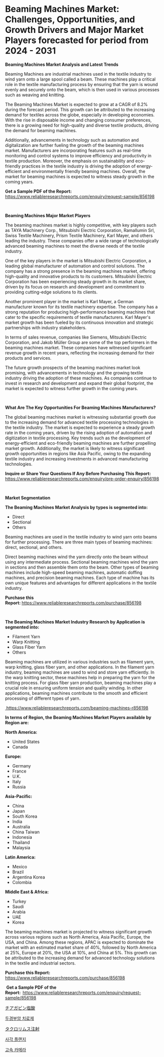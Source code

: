 <p><h1>Beaming Machines Market: Challenges, Opportunities, and Growth Drivers and Major Market Players forecasted for period from 2024 - 2031</h1></p><p><strong>Beaming Machines Market Analysis and Latest Trends</strong></p>
<p><p>Beaming Machines are industrial machines used in the textile industry to wind yarn onto a large spool called a beam. These machines play a critical role in the textile manufacturing process by ensuring that the yarn is wound evenly and securely onto the beam, which is then used in various processes such as weaving and knitting.</p><p>The Beaming Machines Market is expected to grow at a CAGR of 8.2% during the forecast period. This growth can be attributed to the increasing demand for textiles across the globe, especially in developing economies. With the rise in disposable income and changing consumer preferences, there is a growing need for high-quality and diverse textile products, driving the demand for beaming machines.</p><p>Additionally, advancements in technology such as automation and digitalization are further fueling the growth of the beaming machines market. Manufacturers are incorporating features such as real-time monitoring and control systems to improve efficiency and productivity in textile production. Moreover, the emphasis on sustainability and eco-friendly practices in the textile industry is driving the adoption of energy-efficient and environmentally friendly beaming machines. Overall, the market for beaming machines is expected to witness steady growth in the coming years.</p></p>
<p><strong>Get a Sample PDF of the Report:&nbsp;</strong> <a href="https://www.reliableresearchreports.com/enquiry/request-sample/856198">https://www.reliableresearchreports.com/enquiry/request-sample/856198</a></p>
<p>&nbsp;</p>
<p><strong>Beaming Machines Major Market Players</strong></p>
<p><p>The beaming machines market is highly competitive, with key players such as TAYA Machinery Corp., Mitsubishi Electric Corporation, Ramallumin Srl, Swiss Textile Machinery, Prism Textile Machinery, Karl Mayer, and others leading the industry. These companies offer a wide range of technologically advanced beaming machines to meet the diverse needs of the textile industry.</p><p>One of the key players in the market is Mitsubishi Electric Corporation, a leading global manufacturer of automation and control solutions. The company has a strong presence in the beaming machines market, offering high-quality and innovative products to its customers. Mitsubishi Electric Corporation has been experiencing steady growth in its market share, driven by its focus on research and development and commitment to providing cutting-edge solutions to its clients.</p><p>Another prominent player in the market is Karl Mayer, a German manufacturer known for its textile machinery expertise. The company has a strong reputation for producing high-performance beaming machines that cater to the specific requirements of textile manufacturers. Karl Mayer's market growth has been fueled by its continuous innovation and strategic partnerships with industry stakeholders.</p><p>In terms of sales revenue, companies like Siemens, Mitsubishi Electric Corporation, and Jakob Müller Group are some of the top performers in the beaming machines market. These companies have witnessed significant revenue growth in recent years, reflecting the increasing demand for their products and services.</p><p>The future growth prospects of the beaming machines market look promising, with advancements in technology and the growing textile industry driving the adoption of these machines. As companies continue to invest in research and development and expand their global footprint, the market is expected to witness further growth in the coming years.</p></p>
<p>&nbsp;</p>
<p><strong>What Are The Key Opportunities For Beaming Machines Manufacturers?</strong></p>
<p><p>The global beaming machines market is witnessing substantial growth due to the increasing demand for advanced textile processing technologies in the textile industry. The market is expected to experience a steady growth rate in the coming years, driven by the rising adoption of automation and digitization in textile processing. Key trends such as the development of energy-efficient and eco-friendly beaming machines are further propelling market growth. Additionally, the market is likely to witness significant growth opportunities in regions like Asia Pacific, owing to the expanding textile industry and increasing investments in advanced manufacturing technologies.</p></p>
<p><strong>Inquire or Share Your Questions If Any Before Purchasing This Report:</strong> <a href="https://www.reliableresearchreports.com/enquiry/pre-order-enquiry/856198">https://www.reliableresearchreports.com/enquiry/pre-order-enquiry/856198</a></p>
<p>&nbsp;</p>
<p><strong>Market Segmentation</strong></p>
<p><strong>The Beaming Machines Market Analysis by types is segmented into:</strong></p>
<p><ul><li>Direct</li><li>Sectional</li><li>Others</li></ul></p>
<p><p>Beaming machines are used in the textile industry to wind yarn onto beams for further processing. There are three main types of beaming machines: direct, sectional, and others. </p><p>Direct beaming machines wind the yarn directly onto the beam without using any intermediate process. Sectional beaming machines wind the yarn in sections and then assemble them onto the beam. Other types of beaming machines include high-speed beaming machines, automatic doffing machines, and precision beaming machines. Each type of machine has its own unique features and advantages for different applications in the textile industry.</p></p>
<p><strong>Purchase this Report:&nbsp;</strong><a href="https://www.reliableresearchreports.com/purchase/856198">https://www.reliableresearchreports.com/purchase/856198</a></p>
<p>&nbsp;</p>
<p><strong>The Beaming Machines Market Industry Research by Application is segmented into:</strong></p>
<p><ul><li>Filament Yarn</li><li>Warp Knitting</li><li>Glass Fiber Yarn</li><li>Others</li></ul></p>
<p><p>Beaming machines are utilized in various industries such as filament yarn, warp knitting, glass fiber yarn, and other applications. In the filament yarn industry, beaming machines are used to wind and store yarn efficiently. In the warp knitting sector, these machines help in preparing the yarn for the knitting process. For glass fiber yarn production, beaming machines play a crucial role in ensuring uniform tension and quality winding. In other applications, beaming machines contribute to the smooth and efficient processing of different types of yarn.</p></p>
<p><a href="https://www.reliableresearchreports.com/beaming-machines-r856198">&nbsp;https://www.reliableresearchreports.com/beaming-machines-r856198</a></p>
<p><strong>In terms of Region, the Beaming Machines Market Players available by Region are:</strong></p>
<p>
    <p> <strong> North America: </strong>
        <ul>
            <li>United States</li>
            <li>Canada</li>
        </ul>
        </p> 
    <p> <strong> Europe: </strong>
        <ul>
            <li>Germany</li>
            <li>France</li>
            <li>U.K.</li>
            <li>Italy</li>
            <li>Russia</li>
        </ul>
        </p> 
    <p> <strong> Asia-Pacific: </strong>
        <ul>
            <li>China</li>
            <li>Japan</li>
            <li>South Korea</li>
            <li>India</li>
            <li>Australia</li>
            <li>China Taiwan</li>
            <li>Indonesia</li>
            <li>Thailand</li>
            <li>Malaysia</li>
        </ul>
        </p> 
    <p> <strong> Latin America: </strong>
        <ul>
            <li>Mexico</li>
            <li>Brazil</li>
            <li>Argentina Korea</li>
            <li>Colombia</li>
        </ul>
        </p> 
    <p> <strong> Middle East & Africa: </strong>
        <ul>
            <li>Turkey</li>
            <li>Saudi</li>
            <li>Arabia</li>
            <li>UAE</li>
            <li>Korea</li>
        </ul>
    </p>
    </p>
<p><p>The beaming machines market is projected to witness significant growth across various regions such as North America, Asia Pacific, Europe, the USA, and China. Among these regions, APAC is expected to dominate the market with an estimated market share of 40%, followed by North America at 25%, Europe at 20%, the USA at 10%, and China at 5%. This growth can be attributed to the increasing demand for advanced technology solutions in the textile and industrial sectors.</p></p>
<p><strong>Purchase this Report: </strong><a href="https://www.reliableresearchreports.com/purchase/856198">https://www.reliableresearchreports.com/purchase/856198</a></p>
<p>&nbsp;<strong>Get a Sample PDF of the Report:&nbsp;&nbsp;</strong><a href="https://www.reliableresearchreports.com/enquiry/request-sample/856198">https://www.reliableresearchreports.com/enquiry/request-sample/856198</a></p>
<p><strong></strong></p>
<p><p><a href="https://medium.com/@craigurcottrte8/tiagabine-hcl%E5%B8%82%E5%A0%B4%E3%81%AF-%E3%82%B7%E3%82%A7%E3%82%A2-%E3%82%B5%E3%82%A4%E3%82%BA-2031%E5%B9%B4%E3%81%BE%E3%81%A7%E3%81%AE%E4%BA%88%E6%B8%AC%E3%81%AB%E7%84%A6%E7%82%B9%E3%82%92%E5%BD%93%E3%81%A6%E3%81%A6%E3%81%84%E3%81%BE%E3%81%99-e09ade63944f">チアガビン塩酸</a></p><p><a href="https://medium.com/@frankfurter67567/%EB%A8%B8%EB%A6%AC%EC%99%80-%EB%AA%A9-%EC%95%94-%EC%B9%98%EB%A3%8C-%EC%8B%9C%EC%9E%A5-%EC%9D%B8%EC%82%AC%EC%9D%B4%ED%8A%B8-%EC%8B%9C%EC%9E%A5-%EB%8F%99%ED%96%A5-%EC%84%B1%EC%9E%A5-2024%EB%85%84%EB%B6%80%ED%84%B0-2031%EB%85%84%EA%B9%8C%EC%A7%80-%EC%98%88%EC%B8%A1-76aff9004d4a">두경부암 치료제</a></p><p><a href="https://medium.com/@aurelianghideanu2022/%E3%82%BF%E3%82%AF%E3%83%AD%E3%83%AA%E3%83%A0%E3%82%B9%E6%B3%A8%E5%B0%84%E5%B8%82%E5%A0%B4-%E5%B8%82%E5%A0%B4cagr-%E5%B8%82%E5%A0%B4%E3%83%88%E3%83%AC%E3%83%B3%E3%83%89-%E3%81%8A%E3%82%88%E3%81%B3%E6%88%90%E9%95%B7%E6%88%A6%E7%95%A5%E3%81%AB%E9%96%A2%E3%81%99%E3%82%8B%E6%83%85%E5%A0%B1-6ec9a48450ad">タクロリムス注射</a></p><p><a href="https://github.com/LanceOlsotn8978/Market-Research-Report-List-1/blob/main/515777520530.md">사각 플랜지</a></p><p><a href="https://medium.com/@ethawolf/%EA%B3%A0%EC%86%8D-%EC%B9%B4%EB%A9%94%EB%9D%BC-%EC%8B%9C%EC%9E%A5-%EA%B7%9C%EB%AA%A8-cagr-%EB%8F%99%ED%96%A5-2024-2030-fc82b71627e7">고속 카메라</a></p></p>